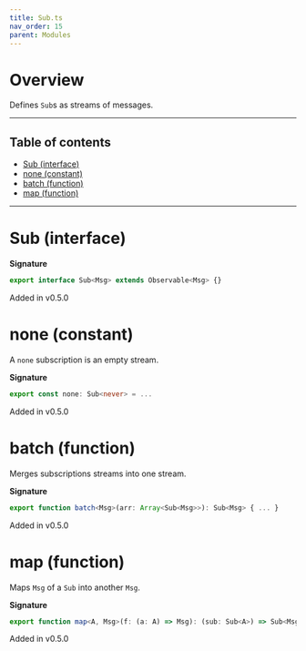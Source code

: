```yaml
---
title: Sub.ts
nav_order: 15
parent: Modules
---
```


# Overview

Defines `Sub`s as streams of messages.

---

<h2 class="text-delta">Table of contents</h2>

- [Sub (interface)](#sub-interface)
- [none (constant)](#none-constant)
- [batch (function)](#batch-function)
- [map (function)](#map-function)

---

# Sub (interface)

**Signature**

```ts
export interface Sub<Msg> extends Observable<Msg> {}
```

Added in v0.5.0

# none (constant)

A `none` subscription is an empty stream.

**Signature**

```ts
export const none: Sub<never> = ...
```

Added in v0.5.0

# batch (function)

Merges subscriptions streams into one stream.

**Signature**

```ts
export function batch<Msg>(arr: Array<Sub<Msg>>): Sub<Msg> { ... }
```

Added in v0.5.0

# map (function)

Maps `Msg` of a `Sub` into another `Msg`.

**Signature**

```ts
export function map<A, Msg>(f: (a: A) => Msg): (sub: Sub<A>) => Sub<Msg> { ... }
```

Added in v0.5.0
